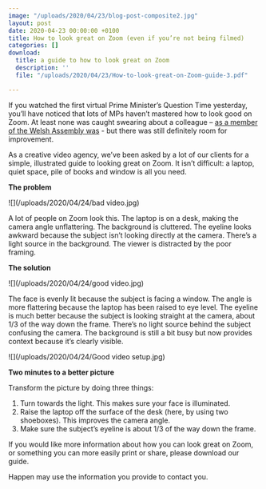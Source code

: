 ```yaml
---
image: "/uploads/2020/04/23/blog-post-composite2.jpg"
layout: post
date: 2020-04-23 00:00:00 +0100
title: How to look great on Zoom (even if you’re not being filmed)
categories: []
download:
  title: a guide to how to look great on Zoom
  description: ''
  file: "/uploads/2020/04/23/How-to-look-great-on-Zoom-guide-3.pdf"

---
```

If you watched the first virtual Prime Minister’s Question Time yesterday, you’ll have noticed that lots of MPs haven’t mastered how to look good on Zoom. At least none was caught swearing about a colleague – [as a member of the Welsh Assembly was](https://order-order.com/2020/04/22/watch-welsh-health-ministers-f-word-facetime-faux-pas/) - but there was still definitely room for improvement.

As a creative video agency, we’ve been asked by a lot of our clients for a simple, illustrated guide to looking great on Zoom. It isn’t difficult: a laptop, quiet space, pile of books and window is all you need.

**The problem**

![](/uploads/2020/04/24/bad video.jpg)

A lot of people on Zoom look this. The laptop is on a desk, making the camera angle unflattering. The background is cluttered. The eyeline looks awkward because the subject isn’t looking directly at the camera. There’s a light source in the background. The viewer is distracted by the poor framing.

**The solution**

![](/uploads/2020/04/24/good video.jpg)

The face is evenly lit because the subject is facing a window. The angle is more flattering because the laptop has been raised to eye level. The eyeline is much better because the subject is looking straight at the camera, about 1/3 of the way down the frame. There’s no light source behind the subject confusing the camera. The background is still a bit busy but now provides context because it’s clearly visible.

![](/uploads/2020/04/24/Good video setup.jpg)

**Two minutes to a better picture**

Transform the picture by doing three things:

1. Turn towards the light. This makes sure your face is illuminated.
2. Raise the laptop off the surface of the desk (here, by using two shoeboxes). This improves the camera angle.
3. Make sure the subject’s eyeline is about 1/3 of the way down the frame.

If you would like more information about how you can look great on Zoom, or something you can more easily print or share, please download our guide.

Happen may use the information you provide to contact you.